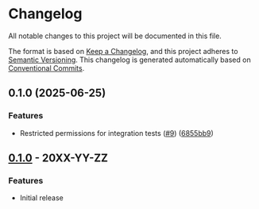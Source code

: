 # Changelog

All notable changes to this project will be documented in this file.

The format is based on
[Keep a Changelog](https://keepachangelog.com/en/1.0.0/),
and this project adheres to
[Semantic Versioning](https://semver.org/spec/v2.0.0.html).
This changelog is generated automatically based on [Conventional Commits](https://www.conventionalcommits.org/en/v1.0.0/).

## 0.1.0 (2025-06-25)


### Features

* Restricted permissions for integration tests ([#9](https://github.com/GoogleCloudPlatform/terraform-google-firestore/issues/9)) ([6855bb9](https://github.com/GoogleCloudPlatform/terraform-google-firestore/commit/6855bb92300d55de996682c71e7a79bec983fa28))

## [0.1.0](https://github.com/terraform-google-modules/terraform-google-firestore/releases/tag/v0.1.0) - 20XX-YY-ZZ

### Features

- Initial release

[0.1.0]: https://github.com/terraform-google-modules/terraform-google-firestore/releases/tag/v0.1.0
